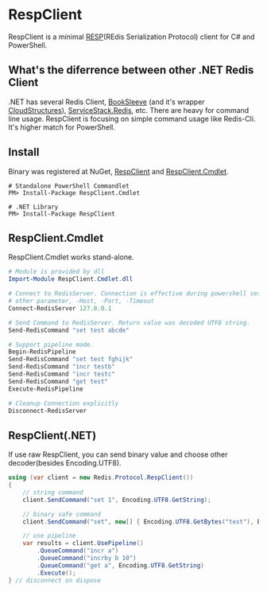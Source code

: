 RespClient
==========

RespClient is a minimal [RESP](http://redis.io/topics/protocol)(REdis Serialization Protocol) client for C# and PowerShell.

What's the diferrence between other .NET Redis Client
---
.NET has several Redis Client, [BookSleeve](https://code.google.com/p/booksleeve/) (and it's wrapper [CloudStructures](https://github.com/neuecc/CloudStructures)), [ServiceStack.Redis](https://github.com/ServiceStack/ServiceStack.Redis), etc. There are heavy for command line usage. RespClient is focusing on simple command usage like Redis-Cli. It's higher match for PowerShell.

Install
---
Binary was registered at NuGet, [RespClient](https://www.nuget.org/packages/RespClient/) and [RespClient.Cmdlet](https://www.nuget.org/packages/RespClient.Cmdlet/).
```
# Standalone PowerShell Commandlet 
PM> Install-Package RespClient.Cmdlet

# .NET Library
PM> Install-Package RespClient
```

RespClient.Cmdlet
---
RespClient.Cmdlet works stand-alone.

```PowerShell
# Module is provided by dll 
Import-Module RespClient.Cmdlet.dll

# Connect to RedisServer. Connection is effective during powershell session.
# other parameter, -Host, -Port, -Timeout
Connect-RedisServer 127.0.0.1

# Send Command to RedisServer. Return value was decoded UTF8 string.
Send-RedisCommand "set test abcde"

# Support pipeline mode.
Begin-RedisPipeline
Send-RedisCommand "set test fghijk"
Send-RedisCommand "incr testb"
Send-RedisCommand "incr testc"
Send-RedisCommand "get test"
Execute-RedisPipeline

# Cleanup Connection explicitly
Disconnect-RedisServer
```

RespClient(.NET)
---
If use raw RespClient, you can send binary value and choose other decoder(besides Encoding.UTF8).

```csharp
using (var client = new Redis.Protocol.RespClient())
{
    // string command
    client.SendCommand("set 1", Encoding.UTF8.GetString);

    // binary safe command
    client.SendCommand("set", new[] { Encoding.UTF8.GetBytes("test"), Encoding.UTF8.GetBytes("abcde") }, Encoding.UTF8.GetString);

    // use pipeline
    var results = client.UsePipeline()
        .QueueCommand("incr a")
        .QueueCommand("incrby b 10")
        .QueueCommand("get a", Encoding.UTF8.GetString)
        .Execute();
} // disconnect on dispose
```